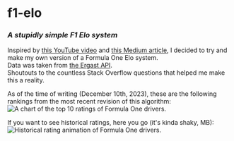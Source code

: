 # f1-elo
### _A stupidly simple F1 Elo system_

Inspired by [this YouTube video](https://www.youtube.com/watch?v=U16a8tdrbII) and [this Medium article](https://towardsdatascience.com/developing-an-elo-based-data-driven-ranking-system-for-2v2-multiplayer-games-7689f7d42a53), I decided to try and make my own version of a Formula One Elo system.  
Data was taken from [the Ergast API](http://ergast.com/mrd/).  
Shoutouts to the countless Stack Overflow questions that helped me make this a reality.

As of the time of writing (December 10th, 2023), these are the following rankings from the most recent revision of this algorithm:  
![A chart of the top 10 ratings of Formula One drivers.](https://github.com/LeftistTachyon/f1-elo/assets/24881514/01ffd1a8-8d18-4518-b43f-35f9eaaa2ae1)

If you want to see historical ratings, here you go (it's kinda shaky, MB):  
![Historical rating animation of Formula One drivers.](https://github.com/LeftistTachyon/f1-elo/blob/master/ratings.gif)
